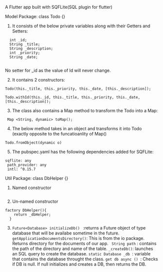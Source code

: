 

A Flutter app built with SQFLite(SQL plugin for flutter)

Model Package: class Todo {}

1. It consists of the below private variables along with their Getters and Setters:
```
  int _id;
  String _title;
  String _description;
  int _priority;
  String _date;
  
  ```
  No setter for _id as the value of Id will never change.
  
  2. It contains 2 constructors:
  ```
  Todo(this._title, this._priority, this._date, [this._description]);

  Todo.withId(this._id, this._title, this._priority, this._date,[this._description]);
  ```
3. The class also contains a Map method to transform the Todo into a Map:
```
 Map <String, dynamic> toMap();
 ```
 4. The below method takes in an object and transforms it into Todo (exactly opposite to the funcatioanlity of Map() 
 ```
 Todo.fromObject(dynamic o)
 ```
 5. The pubspec.yaml has the following dependencies added for SQFLite:
 ```
 sqflite: any
  path_provider: any
  intl: ^0.15.7
  ```
 Util Package: class DbHelper {}
1. Named constructor
```DbHelper._internal();
```
2. Un-named constructor
```
factory DbHelper(){
    return _dbHelper;
  }
  ```
3. ```Future<Database> initializeDb() ``` :returns a Future object of type database that will be availabe sometime in the future.
   ``` getApplicationDocumentsDirectory() ```: This is from the io package. Returns directory for the documents of our app. 
   ``` String path``` : contains the path of the directory and name of the table.
   ``` _createDb() ```: launches an SQL query to create the database.
    ```static Database _db ```: variable that contains the database throught the class.
    ```get db async () ```: Checks if DB is null. If null initializes and creates a DB, then returns the DB. 
  
 
 
 
